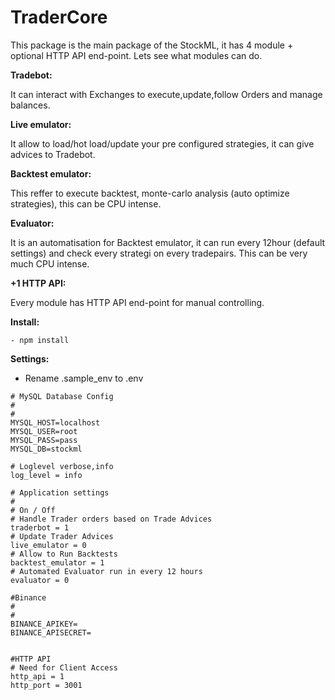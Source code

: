 # TraderCore

This package is the main package of the StockML, it has 4 module + optional HTTP API end-point. Lets see what modules can do.

**Tradebot:**

It can interact with Exchanges to execute,update,follow Orders and manage balances.

**Live emulator:**

It allow to load/hot load/update your pre configured strategies, it can give advices to Tradebot.

**Backtest emulator:**

This reffer to execute backtest, monte-carlo analysis (auto optimize strategies), this can be CPU intense.

**Evaluator:**

It is an automatisation for Backtest emulator, it can run every 12hour (default settings) and check every strategi on every tradepairs. This can be very much CPU intense.

**+1 HTTP API:**

Every module has HTTP API end-point for manual controlling.


**Install:**

```
- npm install
```

**Settings:**

- Rename .sample_env to .env
```
# MySQL Database Config 
#
#
MYSQL_HOST=localhost
MYSQL_USER=root
MYSQL_PASS=pass
MYSQL_DB=stockml

# Loglevel verbose,info
log_level = info

# Application settings
#
# On / Off
# Handle Trader orders based on Trade Advices
traderbot = 1 
# Update Trader Advices
live_emulator = 0
# Allow to Run Backtests
backtest_emulator = 1
# Automated Evaluator run in every 12 hours
evaluator = 0

#Binance
#
#
BINANCE_APIKEY= 
BINANCE_APISECRET= 


#HTTP API
# Need for Client Access
http_api = 1
http_port = 3001
```

